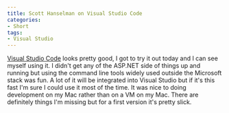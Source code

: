 ```yaml
---
title: Scott Hanselman on Visual Studio Code
categories:
- Short
tags:
- Visual Studio
---
```


[Visual Studio Code](http://www.hanselman.com/blog/IntroducingVisualStudioCodeForWindowsMacAndLinux.aspx) looks pretty good, I got to try it out today and I can see myself using it. I didn't get any of the ASP.NET side of things up and running but using the command line tools widely used outside the Microsoft stack was fun. A lot of it will be integrated into Visual Studio but if it's this fast I'm sure I could use it most of the time. 
It was nice to doing development on my Mac rather than on a VM on my Mac. There are definitely things I'm missing but for a first version it's pretty slick.
